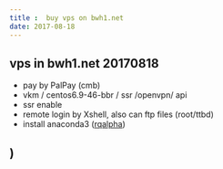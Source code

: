 ```yaml
---
title :  buy vps on bwh1.net
date: 2017-08-18  
---
```


## vps  in bwh1.net 20170818
-  pay by PalPay (cmb)
-   vkm / centos6.9-46-bbr / ssr /openvpn/ api 
-   ssr enable 
-  remote login by Xshell,  also can ftp files (root/ttbd)
-  install anaconda3 ([rqalpha](https://github.com/rocequant/rqalpha))

)
-  